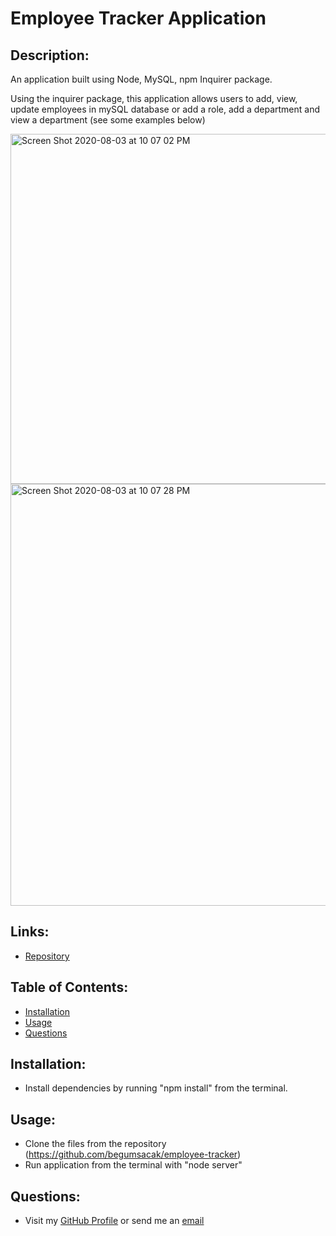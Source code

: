 # Employee Tracker Application

  ## Description:
  An application built using Node, MySQL, npm Inquirer package. 

  Using the inquirer package, this application allows users to add, view, update employees in mySQL database or add a role, add a department and view a department (see some examples below)

  <img width="560" alt="Screen Shot 2020-08-03 at 10 07 02 PM" src="https://user-images.githubusercontent.com/63175082/89248706-fd248200-d5d5-11ea-8de5-16650afb4b33.png">

  <img width="675" alt="Screen Shot 2020-08-03 at 10 07 28 PM" src="https://user-images.githubusercontent.com/63175082/89248777-2d6c2080-d5d6-11ea-9386-7fec108db120.png">

  ## Links:
  * [Repository](https://github.com/begumsacak/employee-tracker)

  ## Table of Contents:
  * [Installation](#installation)
  * [Usage](#usage)
  * [Questions](#questions)

  ## Installation:
  * Install dependencies by running "npm install" from the terminal.
  
  ## Usage:
  * Clone the files from the repository (https://github.com/begumsacak/employee-tracker)
  * Run application from the terminal with "node server"

  ## Questions:
  * Visit my [GitHub Profile](https://github.com/begumsacak) or send me an [email](mailto:begumsacak@gmail.com)